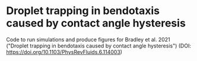 # Droplet trapping in bendotaxis caused by contact angle hysteresis
Code to run simulations and produce figures for Bradley et al. 2021 ("Droplet trapping in bendotaxis caused by contact angle hysteresis") (DOI: https://doi.org/10.1103/PhysRevFluids.6.114003)

